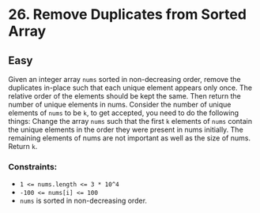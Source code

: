 # 26. Remove Duplicates from Sorted Array

## Easy

Given an integer array `nums` sorted in non-decreasing order, remove the duplicates in-place such that each unique
element appears only once. The relative order of the elements should be kept the same. Then return the number of unique
elements in nums. Consider the number of unique elements of `nums` to be `k`, to get accepted, you need to do the
following things: Change the array `nums` such that the first `k` elements of `nums` contain the unique elements in the
order they were present in nums initially. The remaining elements of nums are not important as well as the size of nums.
Return `k`.

### Constraints:

- `1 <= nums.length <= 3 * 10^4`
- `-100 <= nums[i] <= 100`
- `nums` is sorted in non-decreasing order.
